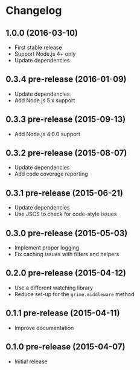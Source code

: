 
# Changelog

## 1.0.0 (2016-03-10)

  * First stable release
  * Support Node.js 4+ only
  * Update dependencies

## 0.3.4 pre-release (2016-01-09)

  * Update dependencies
  * Add Node.js 5.x support

## 0.3.3 pre-release (2015-09-13)

  * Add Node.js 4.0.0 support

## 0.3.2 pre-release (2015-08-07)

  * Update dependencies
  * Add code coverage reporting

## 0.3.1 pre-release (2015-06-21)

  * Update dependencies
  * Use JSCS to check for code-style issues

## 0.3.0 pre-release (2015-05-03)

  * Implement proper logging
  * Fix caching issues with filters and helpers

## 0.2.0 pre-release (2015-04-12)

  * Use a different watching library
  * Reduce set-up for the `grime.middleware` method

## 0.1.1 pre-release (2015-04-11)

  * Improve documentation

## 0.1.0 pre-release (2015-04-07)

  * Initial release
